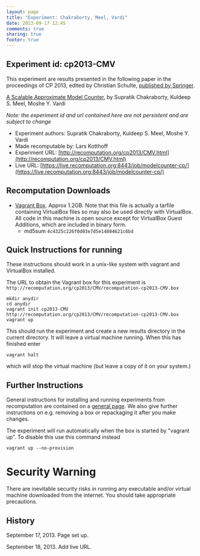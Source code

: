 ```yaml
---
layout: page
title: "Experiment: Chakraborty, Meel, Vardi"
date: 2013-09-17 12:45
comments: true
sharing: true
footer: true
---
```


## Experiment id: cp2013-CMV 

This experiment are results presented in the following paper in the proceedings of CP 2013, edited by Christian Schulte,
[published by Springer](https://www.springer.com/computer/theoretical+computer+science/book/978-3-642-40626-3).

[A Scalable Approximate Model Counter](http://link.springer.com/chapter/10.1007/978-3-642-40627-0_18), by 
Supratik Chakraborty, Kuldeep S. Meel, Moshe Y. Vardi

*Note: the experiment id and url contained here are not persistent and are subject to change*

* Experiment authors: 
Supratik Chakraborty, Kuldeep S. Meel, Moshe Y. Vardi
* Made recomputable by: Lars Kotthoff
* Experiment URL: [http://recomputation.org/cp2013/CMV.html](http://recomputation.org/cp2013/CMV.html)
* Live URL: [https://live.recomputation.org:8443/job/modelcounter-cp/](https://live.recomputation.org:8443/job/modelcounter-cp/)

## Recomputation Downloads

* [Vagrant Box](CMV/recomputation-cp2013-CMV.box). Approx 1.2GB. 
Note that this file is actually a tarfile containing VirtualBox files so may also be used directly with VirtualBox.  All code in this machine is open source except for VirtualBox Guest Additions, which are included in binary form.  
    * md5sum `4c4325c226f0d03e7d5e14804621c6bd`

## Quick Instructions for running 

These instructions should work in a unix-like system with vagrant and VirtualBox installed.
    
The URL to obtain the Vagrant box for this experiment is 
`http://recomputation.org/cp2013/CMV/recomputation-cp2013-CMV.box`

    mkdir anydir
    cd anydir
    vagrant init cp2013-CMV http://recomputation.org/cp2013/CMV/recomputation-cp2013-CMV.box
    vagrant up
   
This should run the experiment and create a new results directory in the current directory. 
It will leave a virtual machine running.  When this has finished enter

    vagrant halt

which will stop the virtual machine (but leave a copy of it on your system.)
     
## Further Instructions 

General instructions for installing and running experiments from recomputation are contained on a [general page](general_instructions.html). We also give further instructions on e.g. removing a box or repackaging it after you make changes.

The experiment will run automatically when the box is started by "vagrant up".  To disable this use this command instead 

    vagrant up --no-provision

# Security Warning

There are inevitable security risks in running any executable and/or virtual machine downloaded from the internet. You should take appropriate precautions.

## History

September 17, 2013.  Page set up.

September 18, 2013. Add live URL.


